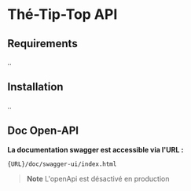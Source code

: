 # Thé-Tip-Top API

## Requirements
..
## Installation
..
## Doc Open-API

**La documentation swagger est accessible via l'URL :**
```
{URL}/doc/swagger-ui/index.html
```
> **Note**
> L'openApi est désactivé en production
